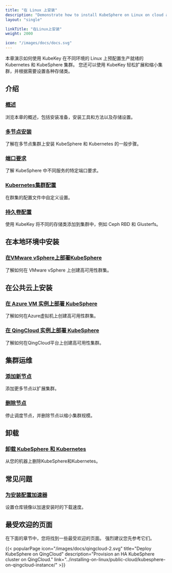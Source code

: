 ```yaml
---
title: "在 Linux 上安装"
description: "Demonstrate how to install KubeSphere on Linux on cloud and in on-premises environments."
layout: "single"

linkTitle: "在Linux上安装"
weight: 2000

icon: "/images/docs/docs.svg"
---
```


本章演示如何使用 KubeKey 在不同环境的 Linux 上预配置生产就绪的 Kubernetes 和 KubeSphere 集群。 您还可以使用 KubeKey 轻松扩展和缩小集群，并根据需要设置各种存储类。

## 介绍

### [概述](../installing-on-linux/introduction/intro/)

浏览本章的概述，包括安装准备，安装工具和方法以及存储设置。

### [多节点安装](../installing-on-linux/introduction/multioverview/)

了解在多节点集群上安装 KubeSphere 和 Kubernetes 的一般步骤。

### [端口要求](../installing-on-linux/introduction/port-firewall/)

了解 KubeSphere 中不同服务的特定端口要求。

### [Kubernetes集群配置](../installing-on-linux/introduction/vars/)

在群集的配置文件中自定义设置。

### [持久卷配置](../installing-on-linux/introduction/storage-configuration/)

使用 KubeKey 将不同的存储类添加到集群中，例如 Ceph RBD 和 Glusterfs。

## 在本地环境中安装

### [在VMware vSphere上部署KubeSphere](../installing-on-linux/on-premises/install-kubesphere-on-vmware-vsphere/)

了解如何在 VMware vSphere 上创建高可用性群集。

## 在公共云上安装

### [在 Azure VM 实例上部署 KubeSphere ](../installing-on-linux/public-cloud/install-ks-on-azure-vms/)

了解如何在Azure虚拟机上创建高可用性群集。

### [在 QingCloud 实例上部署 KubeSphere ](../installing-on-linux/public-cloud/kubesphere-on-qingcloud-instance/)

了解如何在QingCloud平台上创建高可用性集群。

## 集群运维

### [添加新节点](../installing-on-linux/cluster-operation/add-new-nodes/)

添加更多节点以扩展集群。

### [删除节点](../installing-on-linux/cluster-operation/remove-nodes/)

停止调度节点，并删除节点以缩小集群规模。

## 卸载

### [卸载 KubeSphere 和 Kubernetes](../installing-on-linux/uninstalling/uninstalling-kubesphere-and-kubernetes/)

从您的机器上删除KubeSphere和Kubernetes。

## 常见问题

### [为安装配置加速器](../installing-on-linux/faq/configure-booster/)

设置仓库镜像以加速安装时的下载速度。

## 最受欢迎的页面

在下面的章节中，您将找到一些最受欢迎的页面。 强烈建议您先参考它们。

{{< popularPage icon="/images/docs/qingcloud-2.svg" title="Deploy KubeSphere on QingCloud" description="Provision an HA KubeSphere cluster on QingCloud." link="../installing-on-linux/public-cloud/kubesphere-on-qingcloud-instance/" >}}
